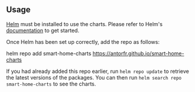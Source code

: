 ## Usage

[Helm](https://helm.sh) must be installed to use the charts.  Please refer to
Helm's [documentation](https://helm.sh/docs) to get started.

Once Helm has been set up correctly, add the repo as follows:

  helm repo add smart-home-charts https://antorfr.github.io/smart-home-charts

If you had already added this repo earlier, run `helm repo update` to retrieve
the latest versions of the packages.  You can then run `helm search repo
smart-home-charts` to see the charts.